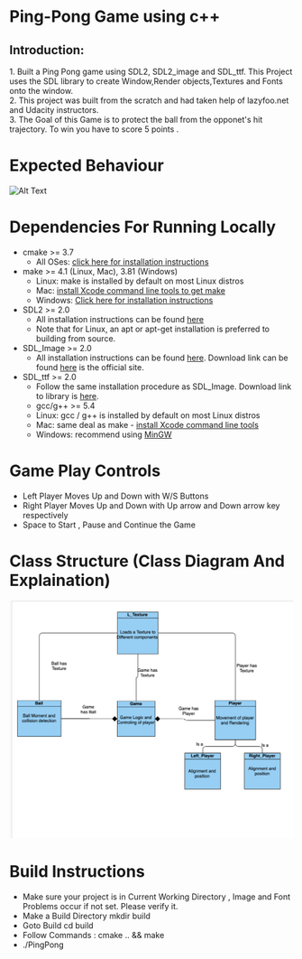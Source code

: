 # Ping-Pong Game using c++
<h2>Introduction:</h2>
	1. Built a Ping Pong game using SDL2, SDL2_image and SDL_ttf. This Project uses the SDL library to create Window,Render objects,Textures and Fonts onto the window.<br>
	2. This project was built from the scratch and had taken help of lazyfoo.net and Udacity instructors.<br>
	3. The Goal of this Game is to protect the ball from the opponet's hit trajectory. To win you have to score 5 points .


# Expected Behaviour
![Alt Text](Demo.gif)
# Dependencies For Running Locally
- cmake >= 3.7
	- All OSes: [click here for installation instructions](https://cmake.org/install/)
- make >= 4.1 (Linux, Mac), 3.81 (Windows)
	- Linux: make is installed by default on most Linux distros
	- Mac: [install Xcode command line tools to get make](https://developer.apple.com/xcode/features/)
	- Windows: [Click here for installation instructions](http://gnuwin32.sourceforge.net/packages/make.htm)
- SDL2 >= 2.0
	- All installation instructions can be found [here](https://wiki.libsdl.org/Installation)
	- Note that for Linux, an apt or apt-get installation is preferred to building from source.
- SDL_Image >= 2.0
	- All installation instructions can be found [here](https://lazyfoo.net/tutorials/SDL/06_extension_libraries_and_loading_other_image_formats/index.php). Download link can be found [here](https://www.libsdl.org/tmp/SDL_image/) is the official site.
- SDL_ttf >= 2.0
	- Follow the same installation procedure as SDL_Image. Download link to library is [here](https://www.libsdl.org/projects/SDL_ttf/).
	- gcc/g++ >= 5.4
	- Linux: gcc / g++ is installed by default on most Linux distros
	- Mac: same deal as make - [install Xcode command line tools](https://developer.apple.com/xcode/features/)
	- Windows: recommend using [MinGW](http://www.mingw.org/)
# Game Play Controls
- Left Player Moves Up and Down with W/S Buttons
- Right Player Moves Up and Down with Up arrow and Down arrow key respectively
- Space to Start , Pause and Continue the Game
# Class Structure (Class Diagram And Explaination)
![Alt Text](class.png)
# Build Instructions
- Make sure your project is in Current Working Directory ,  Image and Font Problems occur if not set. Please verify it.
- Make a Build Directory mkdir build
- Goto Build cd build
- Follow Commands : cmake .. && make
- ./PingPong
